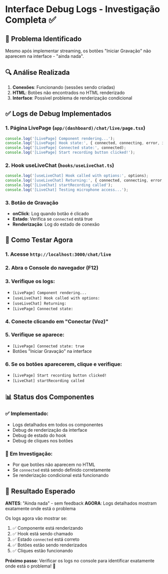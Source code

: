 # Interface Debug Logs - Investigação Completa ✅

## 🎯 Problema Identificado
Mesmo após implementar streaming, os botões "Iniciar Gravação" não aparecem na interface - "ainda nada".

## 🔍 Análise Realizada
1. **Conexões**: Funcionando (sessões sendo criadas)
2. **HTML**: Botões não encontrados no HTML renderizado
3. **Interface**: Possível problema de renderização condicional

## ✅ Logs de Debug Implementados

### 1. **Página LivePage** (`app/(dashboard)/chat/live/page.tsx`)
```javascript
console.log('[LivePage] Component rendering...');
console.log('[LivePage] Hook state:', { connected, connecting, error, isRecording });
console.log('[LivePage] Connected state:', connected);
console.log('[LivePage] Start recording button clicked!');
```

### 2. **Hook useLiveChat** (`hooks/useLiveChat.ts`)
```javascript
console.log('[useLiveChat] Hook called with options:', options);
console.log('[useLiveChat] Returning:', { connected, connecting, error, isRecording });
console.log('[LiveChat] startRecording called');
console.log('[LiveChat] Testing microphone access...');
```

### 3. **Botão de Gravação**
- **onClick**: Log quando botão é clicado
- **Estado**: Verifica se `connected` está true
- **Renderização**: Log do estado de conexão

## 🚀 Como Testar Agora

### 1. **Acesse** `http://localhost:3000/chat/live`
### 2. **Abra o Console** do navegador (F12)
### 3. **Verifique os logs**:
   - `[LivePage] Component rendering...`
   - `[useLiveChat] Hook called with options:`
   - `[useLiveChat] Returning:`
   - `[LivePage] Connected state:`

### 4. **Conecte** clicando em "Conectar (Voz)"
### 5. **Verifique se aparece**:
   - `[LivePage] Connected state: true`
   - Botões "Iniciar Gravação" na interface

### 6. **Se os botões aparecerem**, clique e verifique:
   - `[LivePage] Start recording button clicked!`
   - `[LiveChat] startRecording called`

## 📊 Status dos Componentes

### ✅ **Implementado**:
- Logs detalhados em todos os componentes
- Debug de renderização da interface
- Debug de estado do hook
- Debug de cliques nos botões

### 🔄 **Em Investigação**:
- Por que botões não aparecem no HTML
- Se `connected` está sendo definido corretamente
- Se renderização condicional está funcionando

## 🎯 Resultado Esperado

**ANTES**: "Ainda nada" - sem feedback
**AGORA**: Logs detalhados mostram exatamente onde está o problema

Os logs agora vão mostrar se:
1. ✅ Componente está renderizando
2. ✅ Hook está sendo chamado
3. ✅ Estado `connected` está correto
4. ✅ Botões estão sendo renderizados
5. ✅ Cliques estão funcionando

**Próximo passo**: Verificar os logs no console para identificar exatamente onde está o problema! 🎉
